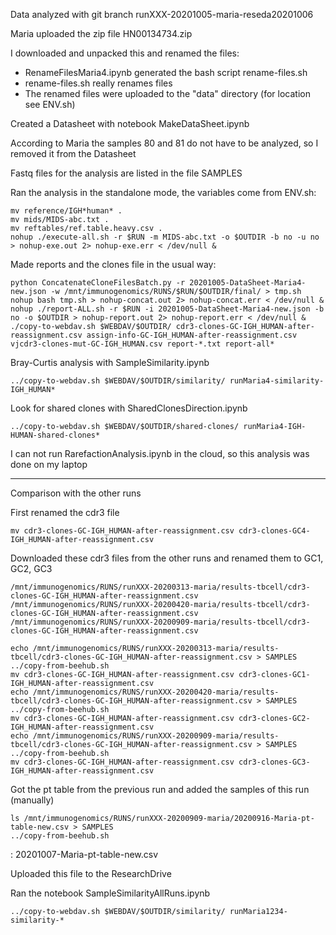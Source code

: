 Data analyzed with git branch runXXX-20201005-maria-reseda20201006

Maria uploaded the zip file HN00134734.zip

I downloaded and unpacked this and renamed the files:

* RenameFilesMaria4.ipynb generated the bash script rename-files.sh
* rename-files.sh really renames files
* The renamed files were uploaded to the "data" directory (for location see ENV.sh)

Created a Datasheet with notebook MakeDataSheet.ipynb

According to Maria the samples 80 and 81 do not have to be analyzed, so I removed it from the Datasheet

Fastq files for the analysis are listed in the file SAMPLES

Ran the analysis in the standalone mode, the variables come from ENV.sh:

```
mv reference/IGH*human* .
mv mids/MIDS-abc.txt .
mv reftables/ref.table.heavy.csv .
nohup ./execute-all.sh -r $RUN -m MIDS-abc.txt -o $OUTDIR -b no -u no > nohup-exe.out 2> nohup-exe.err < /dev/null &
```

Made reports and the clones file in the usual way:

```
python ConcatenateCloneFilesBatch.py -r 20201005-DataSheet-Maria4-new.json -w /mnt/immunogenomics/RUNS/$RUN/$OUTDIR/final/ > tmp.sh
nohup bash tmp.sh > nohup-concat.out 2> nohup-concat.err < /dev/null &
nohup ./report-ALL.sh -r $RUN -i 20201005-DataSheet-Maria4-new.json -b no -o $OUTDIR > nohup-report.out 2> nohup-report.err < /dev/null &
./copy-to-webdav.sh $WEBDAV/$OUTDIR/ cdr3-clones-GC-IGH_HUMAN-after-reassignment.csv assign-info-GC-IGH_HUMAN-after-reassignment.csv vjcdr3-clones-mut-GC-IGH_HUMAN.csv report-*.txt report-all*
```

Bray-Curtis analysis with SampleSimilarity.ipynb

``../copy-to-webdav.sh $WEBDAV/$OUTDIR/similarity/ runMaria4-similarity-IGH_HUMAN*``

Look for shared clones with SharedClonesDirection.ipynb

``../copy-to-webdav.sh $WEBDAV/$OUTDIR/shared-clones/ runMaria4-IGH-HUMAN-shared-clones*``

I can not run RarefactionAnalysis.ipynb in the cloud, so this analysis was done on my laptop

--------------------------

Comparison with the other runs

First renamed the cdr3 file

``mv cdr3-clones-GC-IGH_HUMAN-after-reassignment.csv cdr3-clones-GC4-IGH_HUMAN-after-reassignment.csv``

Downloaded these cdr3 files from the other runs and renamed them to GC1, GC2, GC3

```
/mnt/immunogenomics/RUNS/runXXX-20200313-maria/results-tbcell/cdr3-clones-GC-IGH_HUMAN-after-reassignment.csv
/mnt/immunogenomics/RUNS/runXXX-20200420-maria/results-tbcell/cdr3-clones-GC-IGH_HUMAN-after-reassignment.csv
/mnt/immunogenomics/RUNS/runXXX-20200909-maria/results-tbcell/cdr3-clones-GC-IGH_HUMAN-after-reassignment.csv
```

```
echo /mnt/immunogenomics/RUNS/runXXX-20200313-maria/results-tbcell/cdr3-clones-GC-IGH_HUMAN-after-reassignment.csv > SAMPLES
../copy-from-beehub.sh 
mv cdr3-clones-GC-IGH_HUMAN-after-reassignment.csv cdr3-clones-GC1-IGH_HUMAN-after-reassignment.csv
echo /mnt/immunogenomics/RUNS/runXXX-20200420-maria/results-tbcell/cdr3-clones-GC-IGH_HUMAN-after-reassignment.csv > SAMPLES
../copy-from-beehub.sh 
mv cdr3-clones-GC-IGH_HUMAN-after-reassignment.csv cdr3-clones-GC2-IGH_HUMAN-after-reassignment.csv
echo /mnt/immunogenomics/RUNS/runXXX-20200909-maria/results-tbcell/cdr3-clones-GC-IGH_HUMAN-after-reassignment.csv > SAMPLES
../copy-from-beehub.sh 
mv cdr3-clones-GC-IGH_HUMAN-after-reassignment.csv cdr3-clones-GC3-IGH_HUMAN-after-reassignment.csv
```

Got the pt table from the previous run and added the samples of this run (manually)

```
ls /mnt/immunogenomics/RUNS/runXXX-20200909-maria/20200916-Maria-pt-table-new.csv > SAMPLES
../copy-from-beehub.sh
```

<manual edit>: 20201007-Maria-pt-table-new.csv

Uploaded this file to the ResearchDrive

Ran the notebook SampleSimilarityAllRuns.ipynb

``../copy-to-webdav.sh $WEBDAV/$OUTDIR/similarity/ runMaria1234-similarity-*``
